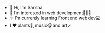 - 👋 Hi, I’m Sarisha
- 👀 I’m interested in web development👩🏽‍💻
- ✨ I’m currently learning Front end web dev💻
-  I ❤️ plants🌱, music🎧 and art🪄


<!---
Sarisha-T/Sarisha-T is a ✨ special ✨ repository because its `README.md` (this file) appears on your GitHub profile.
You can click the Preview link to take a look at your changes.
--->
